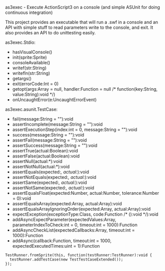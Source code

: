 as3exec - Execute ActionScript3 on a console (and simple ASUnit for doing continuous integration)

This project provides an executable that will run a .swf in a console and an API with simple stuff to read parameters
write to the console, and exit. It also provides an API to do unittesting easily.

as3exec.Stdio:
- hasVisualConsole()
- init(sprite:Sprite)
- consoleAvailable()
- writef(str:String)
- writefln(str:String)
- getargs()
- exit(errorCode:Int = 0)
- getopt(args:Array = null, handler:Function = null /* function(key:String, value:String):void */)
- onUncaughtError(e:UncaughtErrorEvent)

as3exec.asunit.TestCase:
- fail(message:String = ""):void
- assertIncomplete(message:String = ""):void
- assertExecutionStep(index:int = 0, message:String = ""):void
- success(message:String = ""):void
- assertFail(message:String = ""):void
- assertSuccess(message:String = ""):void
- assertTrue(actual:Boolean):void
- assertFalse(actual:Boolean):void
- assertNull(actual:*):void
- assertNotNull(actual:*):void
- assertEquals(expected:*, actual:*):void
- assertNotEquals(expected:*, actual:*):void
- assertSame(expected:*, actual:*):void
- assertNotSame(expected:*, actual:*):void
- assertEqualsFloat(expected:Number, actual:Number, tolerance:Number = 0):void
- assertEqualsArray(expected:Array, actual:Array):void
- assertEqualsArrayIgnoringOrder(expected:Array, actual:Array):void
- expectException(exceptionType:Class, code:Function /* ():void */):void
- addAsyncExpectParameter(expectedValues:Array, parameterIndexToCheck:int = 0, timeout:int = 1000):Function
- addAsyncCheckList(expectedCallbacks:Array, timeout:int = 1000):Function
- addAsync(callback:Function, timeout:int = 1000, expectedExecutedTimes:uint = 1):Function

```
TestRunner.fromSprite(this, function(testRunner:TestRunner):void {
  testRunner.addTestCase(new TestTestCaseExtended());
});
```
